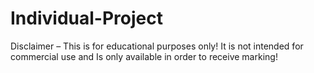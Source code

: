 # Individual-Project
Disclaimer – This is for educational purposes only! It is not intended for commercial use and Is only available in order to receive marking!
